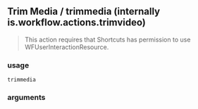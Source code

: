 
## Trim Media / trimmedia (internally is.workflow.actions.trimvideo)


> This action requires that Shortcuts has permission to use WFUserInteractionResource.

### usage
`trimmedia `

### arguments

